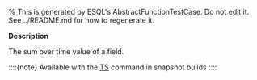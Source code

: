 % This is generated by ESQL's AbstractFunctionTestCase. Do not edit it. See ../README.md for how to regenerate it.

**Description**

The sum over time value of a field.

::::{note}
Available with the [TS](/reference/query-languages/esql/commands/source-commands.md#esql-ts) command in snapshot builds
::::


